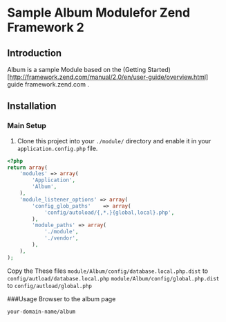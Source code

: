 
# Sample Album Modulefor Zend Framework 2

## Introduction

Album is a sample Module based on the (Getting Started)[http://framework.zend.com/manual/2.0/en/user-guide/overview.html] guide framework.zend.com .

## Installation

### Main Setup

1. Clone this project into your `./module/` directory and enable it in your
   `application.config.php` file.

```php
<?php
return array(
    'modules' => array(
        'Application',
        'Album',
    ),
    'module_listener_options' => array(
        'config_glob_paths'    => array(
            'config/autoload/{,*.}{global,local}.php',
        ),
        'module_paths' => array(
            './module',
            './vendor',
        ),
    ),
);
```

Copy the These files
 `module/Album/config/database.local.php.dist` to `config/autload/database.local.php`
 `module/Album/config/global.php.dist` to `config/autload/global.php`

 ###Usage
 Browser to the album page

 `your-domain-name/album`
